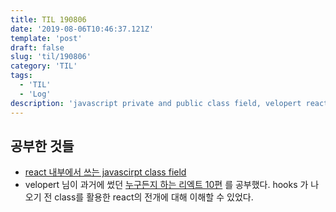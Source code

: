 ```yaml
---
title: TIL 190806 
date: '2019-08-06T10:46:37.121Z'
template: 'post'
draft: false
slug: 'til/190806'
category: 'TIL'
tags:
  - 'TIL'
  - 'Log'
description: 'javascript private and public class field, velopert react 에 대해 공부했다.'
---
```


## 공부한 것들

- [react 내부에서 쓰는 javascirpt class field](https://tylermcginnis.com/javascript-private-and-public-class-fields/)
- velopert 님이 과거에 썼던 [누구든지 하는 리엑트 10편](https://velopert.com/3629) 를 공부했다. hooks 가 나오기 전 class를 활용한 react의 전개에 대해 이해할 수 있었다.